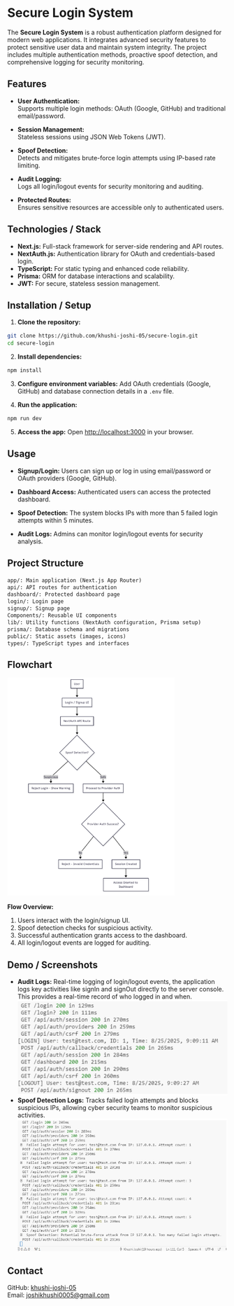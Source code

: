 # Secure Login System

The **Secure Login System** is a robust authentication platform designed for modern web applications. It integrates advanced security features to protect sensitive user data and maintain system integrity. The project includes multiple authentication methods, proactive spoof detection, and comprehensive logging for security monitoring.



## Features

- **User Authentication:**  
  Supports multiple login methods: OAuth (Google, GitHub) and traditional email/password.

- **Session Management:**  
  Stateless sessions using JSON Web Tokens (JWT).

- **Spoof Detection:**  
  Detects and mitigates brute-force login attempts using IP-based rate limiting.

- **Audit Logging:**  
  Logs all login/logout events for security monitoring and auditing.

- **Protected Routes:**  
  Ensures sensitive resources are accessible only to authenticated users.



## Technologies / Stack

- **Next.js:** Full-stack framework for server-side rendering and API routes.  
- **NextAuth.js:** Authentication library for OAuth and credentials-based login.  
- **TypeScript:** For static typing and enhanced code reliability.  
- **Prisma:** ORM for database interactions and scalability.  
- **JWT:** For secure, stateless session management.



## Installation / Setup

1. **Clone the repository:**
```bash
git clone https://github.com/khushi-joshi-05/secure-login.git
cd secure-login
````

2. **Install dependencies:**

```bash
npm install
```

3. **Configure environment variables:**
   Add OAuth credentials (Google, GitHub) and database connection details in a `.env` file.

4. **Run the application:**

```bash
npm run dev
```

5. **Access the app:**
   Open [http://localhost:3000](http://localhost:3000) in your browser.



## Usage

* **Signup/Login:**
  Users can sign up or log in using email/password or OAuth providers (Google, GitHub).

* **Dashboard Access:**
  Authenticated users can access the protected dashboard.

* **Spoof Detection:**
  The system blocks IPs with more than 5 failed login attempts within 5 minutes.

* **Audit Logs:**
  Admins can monitor login/logout events for security analysis.



## Project Structure

```
app/: Main application (Next.js App Router)
api/: API routes for authentication
dashboard/: Protected dashboard page
login/: Login page
signup/: Signup page
Components/: Reusable UI components
lib/: Utility functions (NextAuth configuration, Prisma setup)
prisma/: Database schema and migrations
public/: Static assets (images, icons)
types/: TypeScript types and interfaces
```



## Flowchart

![Authentication Flowchart](assets/flow.PNG)

**Flow Overview:**

1. Users interact with the login/signup UI.
2. Spoof detection checks for suspicious activity.
3. Successful authentication grants access to the dashboard.
4. All login/logout events are logged for auditing.



## Demo / Screenshots

* **Audit Logs:** Real-time logging of login/logout events, the application logs key activities like signIn and signOut directly to the server console. This provides a real-time record of who logged in and when.
  ![AUDIT_LOGS](assets/logg.PNG)
* **Spoof Detection Logs:** Tracks failed login attempts and blocks suspicious IPs, allowing cyber security teams to monitor suspicious activities.
  ![spoof logs](assets/security_logs.PNG)


## Contact
GitHub: [khushi-joshi-05](https://github.com/khushi-joshi-05)  
Email: joshikhushi0005@gmail.com
